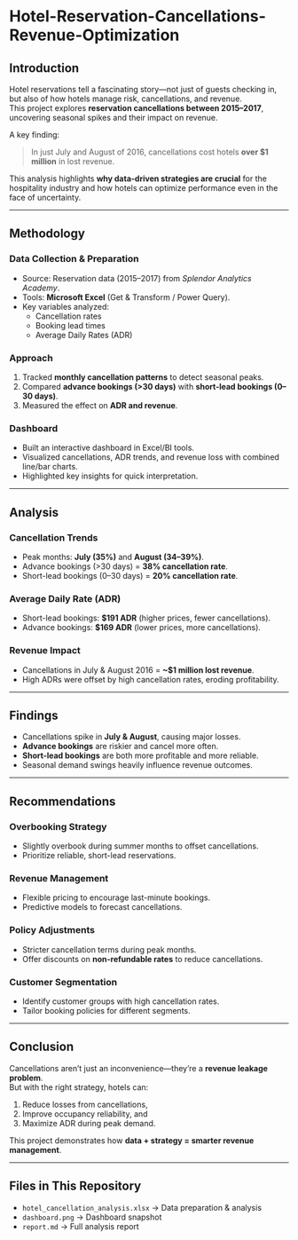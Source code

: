 # Hotel-Reservation-Cancellations-Revenue-Optimization

## Introduction  
Hotel reservations tell a fascinating story—not just of guests checking in, but also of how hotels manage risk, cancellations, and revenue.  
This project explores **reservation cancellations between 2015–2017**, uncovering seasonal spikes and their impact on revenue.  

A key finding:  
> In just July and August of 2016, cancellations cost hotels **over $1 million** in lost revenue.  

This analysis highlights **why data-driven strategies are crucial** for the hospitality industry and how hotels can optimize performance even in the face of uncertainty.  

---

## Methodology  

### Data Collection & Preparation  
- Source: Reservation data (2015–2017) from *Splendor Analytics Academy*.  
- Tools: **Microsoft Excel** (Get & Transform / Power Query).  
- Key variables analyzed:  
  - Cancellation rates  
  - Booking lead times  
  - Average Daily Rates (ADR)  

### Approach  
1. Tracked **monthly cancellation patterns** to detect seasonal peaks.  
2. Compared **advance bookings (>30 days)** with **short-lead bookings (0–30 days)**.  
3. Measured the effect on **ADR and revenue**.  

### Dashboard  
- Built an interactive dashboard in Excel/BI tools.  
- Visualized cancellations, ADR trends, and revenue loss with combined line/bar charts.  
- Highlighted key insights for quick interpretation.  

---

## Analysis  

### Cancellation Trends  
- Peak months: **July (35%)** and **August (34–39%)**.  
- Advance bookings (>30 days) = **38% cancellation rate**.  
- Short-lead bookings (0–30 days) = **20% cancellation rate**.  

### Average Daily Rate (ADR)  
- Short-lead bookings: **$191 ADR** (higher prices, fewer cancellations).  
- Advance bookings: **$169 ADR** (lower prices, more cancellations).  

### Revenue Impact  
- Cancellations in July & August 2016 = **~$1 million lost revenue**.  
- High ADRs were offset by high cancellation rates, eroding profitability.  

---

## Findings  
- Cancellations spike in **July & August**, causing major losses.  
- **Advance bookings** are riskier and cancel more often.  
- **Short-lead bookings** are both more profitable and more reliable.  
- Seasonal demand swings heavily influence revenue outcomes.  

---

## Recommendations  

### Overbooking Strategy  
- Slightly overbook during summer months to offset cancellations.  
- Prioritize reliable, short-lead reservations.  

### Revenue Management  
- Flexible pricing to encourage last-minute bookings.  
- Predictive models to forecast cancellations.  

### Policy Adjustments  
- Stricter cancellation terms during peak months.  
- Offer discounts on **non-refundable rates** to reduce cancellations.  

### Customer Segmentation  
- Identify customer groups with high cancellation rates.  
- Tailor booking policies for different segments.  

---

## Conclusion  
Cancellations aren’t just an inconvenience—they’re a **revenue leakage problem**.  
But with the right strategy, hotels can:  

1. Reduce losses from cancellations,  
2. Improve occupancy reliability, and  
3. Maximize ADR during peak demand.  

This project demonstrates how **data + strategy = smarter revenue management**.  

---

## Files in This Repository  
- `hotel_cancellation_analysis.xlsx` → Data preparation & analysis  
- `dashboard.png` → Dashboard snapshot  
- `report.md` → Full analysis report  
